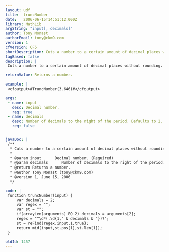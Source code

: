 ```yaml
---
layout: udf
title:  truncNumber
date:   2006-06-15T14:51:12.000Z
library: MathLib
argString: "input[, decimals]"
author: Tony Monast
authorEmail: tony@ckm9.com
version: 1
cfVersion: CF5
shortDescription: Cuts a number to a certain amount of decimal places without rounding.
tagBased: false
description: |
 Cuts a number to a certain amount of decimal places without rounding.

returnValue: Returns a number.

example: |
 <cfoutput>#TruncNumber(3.646)#</cfoutput>

args:
 - name: input
   desc: Decimal number.
   req: true
 - name: decimals
   desc: Number of decimals to the right of the period. Defaults to 2.
   req: false


javaDoc: |
 /**
  * Cuts a number to a certain amount of decimal places without rounding.
  * 
  * @param input      Decimal number. (Required)
  * @param decimals      Number of decimals to the right of the period. Defaults to 2. (Optional)
  * @return Returns a number. 
  * @author Tony Monast (tony@ckm9.com) 
  * @version 1, June 15, 2006 
  */

code: |
 function truncNumber(input) {
     var decimals = 2;
     var regex = "";
     var st = "";
     if(arrayLen(arguments) EQ 2) decimals = arguments[2];
     regex = "^\d*(.\d{1," & decimals & "})?";
     st = reFind(regex,input,1,true);
     return mid(input,st.pos[1],st.len[1]);
 }

oldId: 1457
---
```


